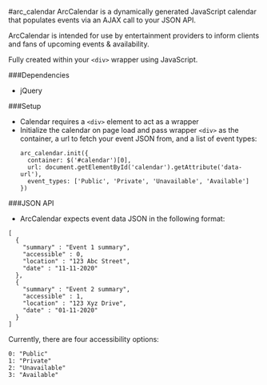 #arc_calendar
ArcCalendar is a dynamically generated JavaScript calendar that populates events via an AJAX call to your JSON API. 

ArcCalendar is intended for use by entertainment providers to inform clients and fans of upcoming events & availability.

Fully created within your `<div>` wrapper using JavaScript.

###Dependencies
* jQuery

###Setup
* Calendar requires a `<div>` element to act as a wrapper
* Initialize the calendar on page load and pass wrapper `<div>` as the container, a url to fetch your event JSON from, and a list of event types:
    ```
    arc_calendar.init({
      container: $('#calendar')[0],
      url: document.getElementById('calendar').getAttribute('data-url'),
      event_types: ['Public', 'Private', 'Unavailable', 'Available'] 
    })
    ```

###JSON API
* ArcCalendar expects event data JSON in the following format:

```
[
  {
    "summary" : "Event 1 summary",
    "accessible" : 0,
    "location" : "123 Abc Street",
    "date" : "11-11-2020"
  },
  {
    "summary" : "Event 2 summary",
    "accessible" : 1,
    "location" : "123 Xyz Drive",
    "date" : "01-11-2020"
  }
]
```

Currently, there are four accessibility options:
```
0: "Public"
1: "Private"
2: "Unavailable"
3: "Available" 
```